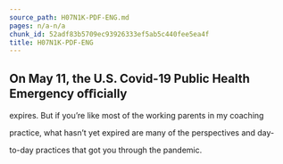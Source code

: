 ```yaml
---
source_path: H07N1K-PDF-ENG.md
pages: n/a-n/a
chunk_id: 52adf83b5709ec93926333ef5ab5c440fee5ea4f
title: H07N1K-PDF-ENG
---
```

## On May 11, the U.S. Covid-19 Public Health Emergency oﬃcially

expires. But if you’re like most of the working parents in my coaching

practice, what hasn’t yet expired are many of the perspectives and day-

to-day practices that got you through the pandemic.
